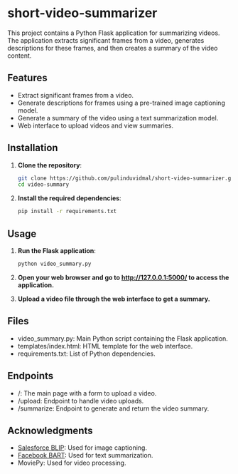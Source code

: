 # short-video-summarizer

This project contains a Python Flask application for summarizing videos. The application extracts significant frames from a video, generates descriptions for these frames, and then creates a summary of the video content.

## Features

- Extract significant frames from a video.
- Generate descriptions for frames using a pre-trained image captioning model.
- Generate a summary of the video using a text summarization model.
- Web interface to upload videos and view summaries.

## Installation

1. **Clone the repository**:
   ```bash
   git clone https://github.com/pulinduvidmal/short-video-summarizer.git
   cd video-summary

2. **Install the required dependencies**:
   ```bash
   pip install -r requirements.txt
   
## Usage

1. **Run the Flask application**:
   ```bash
   python video_summary.py

3. **Open your web browser and go to http://127.0.0.1:5000/ to access the application.**

4. **Upload a video file through the web interface to get a summary.**

## Files

- video_summary.py: Main Python script containing the Flask application.
- templates/index.html: HTML template for the web interface.
- requirements.txt: List of Python dependencies.

## Endpoints
- /: The main page with a form to upload a video.
- /upload: Endpoint to handle video uploads.
- /summarize: Endpoint to generate and return the video summary.


## Acknowledgments

- [Salesforce BLIP](https://huggingface.co/Salesforce/blip-image-captioning-large): Used for image captioning.
- [Facebook BART](https://huggingface.co/facebook/bart-base): Used for text summarization.
- MoviePy: Used for video processing.


